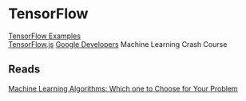 # TensorFlow

[TensorFlow Examples](https://github.com/aymericdamien/TensorFlow-Examples)  
[TensorFlow.js](https://js.tensorflow.org/tutorials/)
[Google Developers](https://developers.google.com/machine-learning/crash-course/ml-intro) Machine Learning Crash Course

## Reads
[Machine Learning Algorithms: Which one to Choose for Your Problem](https://blog.statsbot.co/machine-learning-algorithms-183cc73197c)

